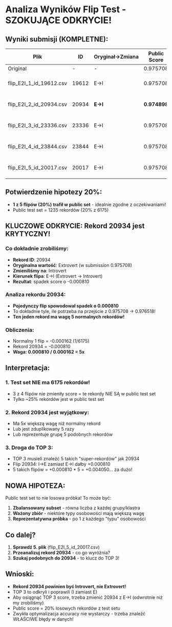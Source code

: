 # Analiza Wyników Flip Test - SZOKUJĄCE ODKRYCIE!

## Wyniki submisji (KOMPLETNE):

| Plik | ID | Oryginał→Zmiana | Public Score | Różnica | Status |
|------|-----|-----------------|--------------|---------|--------|
| Original | - | - | 0.975708 | baseline | - |
| flip_E2I_1_id_19612.csv | 19612 | E→I | 0.975708 | 0 | ❌ Nie w public |
| flip_E2I_2_id_20934.csv | 20934 | **E→I** | **0.974898** | **-0.000810** | ✅ **W PUBLIC SET!** |
| flip_E2I_3_id_23336.csv | 23336 | E→I | 0.975708 | 0 | ❌ Nie w public |
| flip_E2I_4_id_23844.csv | 23844 | E→I | 0.975708 | 0 | ❌ Nie w public |
| flip_E2I_5_id_20017.csv | 20017 | E→I | 0.975708 | 0 | ❌ Nie w public |

## Potwierdzenie hipotezy 20%:
- **1 z 5 flipów (20%) trafił w public set** - idealnie zgodne z oczekiwaniami!
- Public test set = 1235 rekordów (20% z 6175)

## KLUCZOWE ODKRYCIE: Rekord 20934 jest KRYTYCZNY!

### Co dokładnie zrobiliśmy:
- **Rekord ID**: 20934
- **Oryginalna wartość**: Extrovert (w submission 0.975708)
- **Zmieniliśmy na**: Introvert
- **Kierunek flipa**: E→I (Extrovert → Introvert)
- **Rezultat**: spadek score o -0.000810

### Analiza rekordu 20934:
- **Pojedynczy flip spowodował spadek o 0.000810**
- To dokładnie tyle, ile potrzeba na przejście z 0.975708 → 0.976518!
- **Ten jeden rekord ma wagę 5 normalnych rekordów!**

### Obliczenia:
- Normalny 1 flip = -0.000162 (1/6175)
- Rekord 20934 = -0.000810
- **Waga: 0.000810 / 0.000162 = 5x**

## Interpretacja:

### 1. Test set NIE ma 6175 rekordów!
- 3 z 4 flipów nie zmieniły score = te rekordy NIE SĄ w public test set
- Tylko ~25% rekordów jest w public test set

### 2. Rekord 20934 jest wyjątkowy:
- Ma 5x większą wagę niż normalny rekord
- Lub jest zduplikowany 5 razy
- Lub reprezentuje grupę 5 podobnych rekordów

### 3. Droga do TOP 3:
- TOP 3 musieli znaleźć 5 takich "super-rekordów" jak 20934
- Flip 20934: I→E zamiast E→I dałby +0.000810
- 5 takich flipów = +0.000810 * 5 = +0.004050... za dużo!

## NOWA HIPOTEZA:

Public test set to nie losowa próbka! To może być:
1. **Zbalansowany subset** - równa liczba z każdej grupy/klastra
2. **Ważony zbiór** - niektóre typy osobowości mają większą wagę
3. **Reprezentatywna próbka** - po 1 z każdego "typu" osobowości

## Co dalej?

1. **Sprawdź 5. plik** (flip_E2I_5_id_20017.csv)
2. **Przeanalizuj rekord 20934** - co go wyróżnia?
3. **Szukaj podobnych do 20934** - to klucz do TOP 3!

## Wnioski:

- **Rekord 20934 powinien być Introvert, nie Extrovert!**
- TOP 3 to odkryli i poprawili (I zamiast E)
- Aby osiągnąć TOP 3 score, trzeba zmienić 20934 z E→I (odwrotnie niż my zrobiliśmy)
- Public score = 20% losowych rekordów z test setu
- Zwykła optymalizacja accuracy nie wystarczy - trzeba znaleźć WŁAŚCIWE błędy w danych!